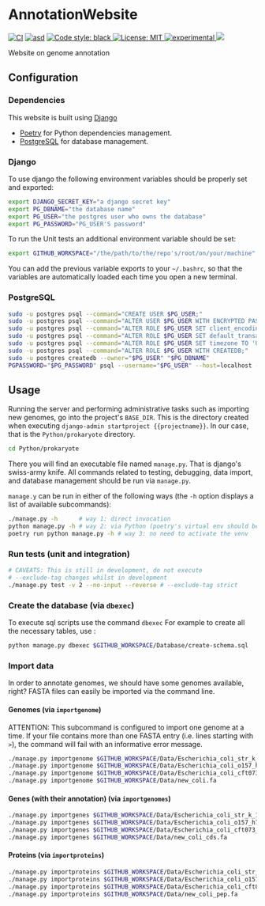 # AnnotationWebsite

[![CI](https://github.com/MR-biosoft/AnnotationWebsite/actions/workflows/main.yml/badge.svg?branch=main)](https://github.com/MR-biosoft/AnnotationWebsite/actions/workflows/main.yml)
[![asd](https://github.com/MR-biosoft/AnnotationWebsite/actions/workflows/database.yml/badge.svg?branch=main)](https://github.com/MR-biosoft/AnnotationWebsite/actions/workflows/database.yml)
<a href="https://github.com/psf/black">
	<img alt="Code style: black" src="https://img.shields.io/badge/code%20style-black-000000.svg">
</a>
<a href="https://github.com/MR-biosoft/AnnotationWebsite/blob/main/LICENSE">
	<img alt="License: MIT" src="https://black.readthedocs.io/en/stable/_static/license.svg">
</a>
<a href="https://lifecycle.r-lib.org/articles/stages.html">
	<img alt="experimental" src="https://img.shields.io/badge/lifecycle-experimental-orange"> 
 </a>
 ![](https://img.shields.io/github/last-commit/MR-biosoft/AnnotationWebsite)

Website on genome annotation

## Configuration

### Dependencies

This website is built using [Django](https://www.djangoproject.com/)

* [Poetry](https://python-poetry.org/) for Python dependencies management.
* [PostgreSQL](https://www.postgresql.org/) for database management.


### Django

To use django the following environment variables should be properly set and exported:
```bash
export DJANGO_SECRET_KEY="a django secret key"
export PG_DBNAME="the database name"
export PG_USER="the postgres user who owns the database"
export PG_PASSWORD="PG_USER'S password"
```

To run the Unit tests an additional environment variable should be set:
<!-- https://docs.python.org/3.8/library/unittest.html -->
```bash
export GITHUB_WORKSPACE="/the/path/to/the/repo's/root/on/your/machine"
``` 

You can add the previous variable exports to your `~/.bashrc`, so
that the variables are automatically loaded each time you open a new terminal.

### PostgreSQL

```bash
sudo -u postgres psql --command="CREATE USER $PG_USER;"
sudo -u postgres psql --command="ALTER USER $PG_USER WITH ENCRYPTED PASSWORD '$PG_PASSWORD';"
sudo -u postgres psql --command="ALTER ROLE $PG_USER SET client_encoding TO 'utf8';"
sudo -u postgres psql --command="ALTER ROLE $PG_USER SET default_transaction_isolation TO 'read committed';"
sudo -u postgres psql --command="ALTER ROLE $PG_USER SET timezone TO 'UTC';"
sudo -u postgres psql --command="ALTER ROLE $PG_USER WITH CREATEDB;"
sudo -u postgres createdb --owner="$PG_USER" "$PG_DBNAME"
PGPASSWORD="$PG_PASSWORD" psql --username="$PG_USER" --host=localhost --list
```

## Usage

Running the server and performing administrative tasks such as 
importing new genomes, go into the project's `BASE_DIR`. 
This is the directory created when executing 
`django-admin startproject {{projectname}}`. In our case, that 
is the `Python/prokaryote` directory.

```bash
cd Python/prokaryote
```

There you will find an executable file named `manage.py`. 
That is django's swiss-army knife. All commands related to testing,
debugging, data import, and database management should be run via
`manage.py`.

`manage.y` can be run in either of the following ways (the `-h` option displays a list of available subcommands):
```bash
./manage.py -h      # way 1: direct invocation
python manage.py -h # way 2: via Python (poetry's virtual env should be activated)
poetry run python manage.py -h # way 3: no need to activate the venv
```

### Run tests (unit and integration)

```bash
# CAVEATS: This is still in development, do not execute
# --exclude-tag changes whilst in development
./manage.py test -v 2 --no-input --reverse # --exclude-tag strict 
```

### Create the database (via `dbexec`)
To execute sql scripts use the command `dbexec`
For example to create all the necessary tables, use : 

```bash
python manage.py dbexec $GITHUB_WORKSPACE/Database/create-schema.sql  
```

### Import data
In order to annotate genomes, we should have some genomes available, right? FASTA files can easily be imported via the command line.

#### Genomes (via `importgenome`)
ATTENTION: This subcommand is configured to import one genome at a time. If your file contains more than one FASTA entry 
(i.e. lines starting with `>`), the command will fail with an informative error message.

```bash
./manage.py importgenome $GITHUB_WORKSPACE/Data/Escherichia_coli_str_k_12_substr_mg1655.fa --specie "Escherichia coli" --strain k12
./manage.py importgenome $GITHUB_WORKSPACE/Data/Escherichia_coli_o157_h7_str_edl933.fa --specie "Escherichia coli" --strain edl933
./manage.py importgenome $GITHUB_WORKSPACE/Data/Escherichia_coli_cft073.fa --specie "Escherichia coli" --strain cft073
./manage.py importgenome $GITHUB_WORKSPACE/Data/new_coli.fa
```

#### Genes (with their annotation) (via `importgenomes`)
```bash
./manage.py importgenes $GITHUB_WORKSPACE/Data/Escherichia_coli_str_k_12_substr_mg1655_cds.fa
./manage.py importgenes $GITHUB_WORKSPACE/Data/Escherichia_coli_o157_h7_str_edl933_cds.fa
./manage.py importgenes $GITHUB_WORKSPACE/Data/Escherichia_coli_cft073_cds.fa
./manage.py importgenes $GITHUB_WORKSPACE/Data/new_coli_cds.fa
```

#### Proteins (via `importproteins`)

```bash
./manage.py importproteins $GITHUB_WORKSPACE/Data/Escherichia_coli_str_k_12_substr_mg1655_pep.fa 
./manage.py importproteins $GITHUB_WORKSPACE/Data/Escherichia_coli_o157_h7_str_edl933_pep.fa
./manage.py importproteins $GITHUB_WORKSPACE/Data/Escherichia_coli_cft073_pep.fa
./manage.py importproteins $GITHUB_WORKSPACE/Data/new_coli_pep.fa
```
